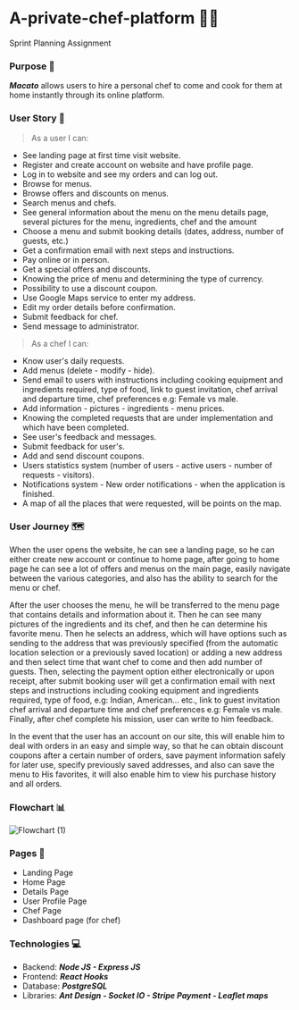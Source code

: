 # A-private-chef-platform :man_cook:
Sprint Planning Assignment

### Purpose :triangular_flag_on_post:
***Macato*** allows users to hire a personal chef to come and cook for them at home instantly through its online platform.

### User Story :scroll:
> As a user I can:
- See landing page at first time visit website.
- Register and create account on website and have profile page.
- Log in to website and see my orders and can log out.
- Browse for menus.
- Browse offers and discounts on menus.
- Search menus and chefs.
- See general information about the menu on the menu details page, several pictures for the menu, ingredients, chef and the amount
- Choose a menu and submit booking details (dates, address, number of guests, etc.)
- Get a confirmation email with next steps and instructions.
- Pay online or in person.
- Get a special offers and discounts.
- Knowing the price of menu and determining the type of currency.
- Possibility to use a discount coupon.
- Use Google Maps service to enter my address.
- Edit my order details before confirmation.
- Submit feedback for chef.
- Send message to administrator.

> As a chef I can:
- Know user's daily requests.
- Add menus (delete - modify - hide).
- Send email to users with instructions including cooking equipment and ingredients required, type of food, link to guest invitation, chef arrival and departure time, chef preferences e.g: Female vs male.
- Add information - pictures - ingredients - menu prices.
- Knowing the completed requests that are under implementation and which have been completed.
- See user's feedback and messages.
- Submit feedback for user's.
- Add and send discount coupons.
- Users statistics system (number of users - active users - number of requests - visitors).
- Notifications system - New order notifications - when the application is finished.
- A map of all the places that were requested, will be points on the map.

### User Journey :world_map:
When the user opens the website, he can see a landing page, so he can either create new account or continue to home page, after going to home page he can see a lot of offers and menus on the main page, easily navigate between the various categories, and also has the ability to search for the menu or chef.

After the user chooses the menu, he will be transferred to the menu page that contains details and information about it. Then he can see many pictures of the ingredients and its chef, and then he can determine his favorite menu. Then he selects an address, which will have options such as sending to the address that was previously specified (from the automatic location selection or a previously saved location) or adding a new address and then select time that want chef to come and then add number of guests. Then, selecting the payment option either electronically or upon receipt, after submit booking user will get a confirmation email with next steps and instructions including cooking equipment and ingredients required, type of food, e.g: Indian, American… etc., link to guest invitation chef arrival and departure time and chef preferences e.g: Female vs male. Finally, after chef complete his mission, user can write to him feedback.

In the event that the user has an account on our site, this will enable him to deal with orders in an easy and simple way, so that he can obtain discount coupons after a certain number of orders, save payment information safely for later use, specify previously saved addresses, and also can save the menu to His favorites, it will also enable him to view his purchase history and all orders.

### Flowchart :bar_chart:
![Flowchart (1)](https://user-images.githubusercontent.com/74710916/169670406-6b47ce6c-e6ad-4274-9587-bf93bdac33fc.png)

### Pages :bookmark_tabs:
- Landing Page
- Home Page
- Details Page
- User Profile Page
- Chef Page
- Dashboard page (for chef)

### Technologies :computer:
- Backend: ***Node JS - Express JS***
- Frontend: ***React Hooks***
- Database: ***PostgreSQL***
- Libraries: ***Ant Design - Socket IO - Stripe Payment - Leaflet maps*** 

